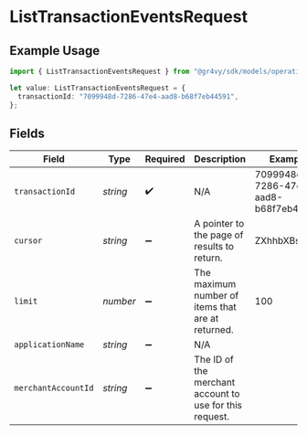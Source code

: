 # ListTransactionEventsRequest

## Example Usage

```typescript
import { ListTransactionEventsRequest } from "@gr4vy/sdk/models/operations";

let value: ListTransactionEventsRequest = {
  transactionId: "7099948d-7286-47e4-aad8-b68f7eb44591",
};
```

## Fields

| Field                                                   | Type                                                    | Required                                                | Description                                             | Example                                                 |
| ------------------------------------------------------- | ------------------------------------------------------- | ------------------------------------------------------- | ------------------------------------------------------- | ------------------------------------------------------- |
| `transactionId`                                         | *string*                                                | :heavy_check_mark:                                      | N/A                                                     | 7099948d-7286-47e4-aad8-b68f7eb44591                    |
| `cursor`                                                | *string*                                                | :heavy_minus_sign:                                      | A pointer to the page of results to return.             | ZXhhbXBsZTE                                             |
| `limit`                                                 | *number*                                                | :heavy_minus_sign:                                      | The maximum number of items that are at returned.       | 100                                                     |
| `applicationName`                                       | *string*                                                | :heavy_minus_sign:                                      | N/A                                                     |                                                         |
| `merchantAccountId`                                     | *string*                                                | :heavy_minus_sign:                                      | The ID of the merchant account to use for this request. |                                                         |